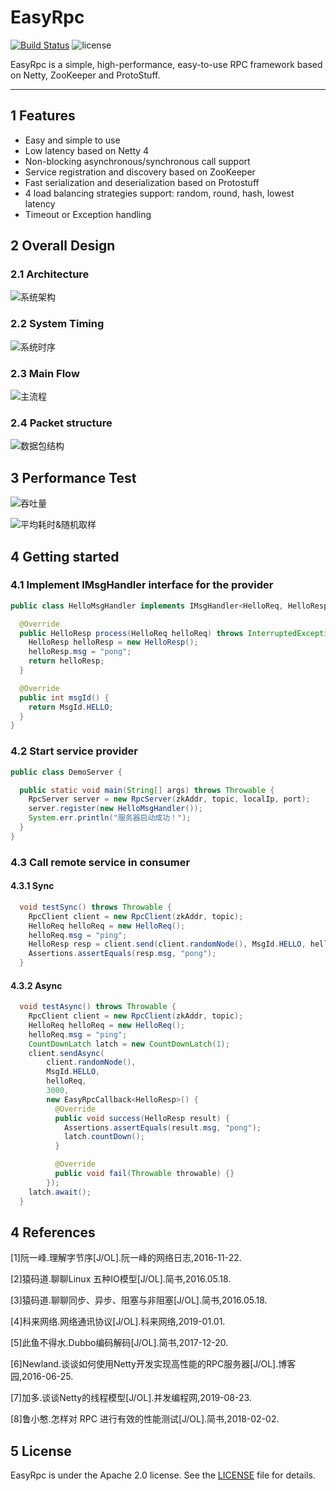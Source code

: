 # EasyRpc

[![Build Status](https://github.com/Matrix6677/EasyRpc/workflows/Java%20CI/badge.svg)](https://github.com/Matrix6677/EasyRpc/actions) ![license](https://img.shields.io/github/license/alibaba/dubbo.svg)

EasyRpc is a simple, high-performance, easy-to-use RPC framework based on Netty, ZooKeeper and ProtoStuff.

------

## 1 Features

- Easy and simple to use
- Low latency based on Netty 4
- Non-blocking asynchronous/synchronous call support
- Service registration and discovery based on ZooKeeper
- Fast serialization and deserialization based on Protostuff
- 4 load balancing strategies support: random, round, hash, lowest latency
- Timeout or Exception handling

## 2 Overall Design

### 2.1 Architecture

![系统架构](https://raw.githubusercontent.com/Matrix6677/EasyRpc/master/%E7%B3%BB%E7%BB%9F%E6%9E%B6%E6%9E%84.png)

### 2.2 System Timing

![系统时序](https://raw.githubusercontent.com/Matrix6677/EasyRpc/master/系统时序.png)

### 2.3 Main Flow

![主流程](https://raw.githubusercontent.com/Matrix6677/EasyRpc/master/%E4%B8%BB%E6%B5%81%E7%A8%8B.png)

### 2.4 Packet structure

![数据包结构](https://raw.githubusercontent.com/Matrix6677/EasyRpc/master/数据包结构.png)

## 3 Performance Test

![吞吐量](https://raw.githubusercontent.com/Matrix6677/EasyRpc/master/%E5%90%9E%E5%90%90%E9%87%8F.png)

![平均耗时&随机取样](https://raw.githubusercontent.com/Matrix6677/EasyRpc/master/%E5%B9%B3%E5%9D%87%E8%80%97%E6%97%B6%26%E9%9A%8F%E6%9C%BA%E5%8F%96%E6%A0%B7.png)

## 4 Getting started

### 4.1 Implement IMsgHandler interface for the provider

```java
public class HelloMsgHandler implements IMsgHandler<HelloReq, HelloResp> {

  @Override
  public HelloResp process(HelloReq helloReq) throws InterruptedException {
    HelloResp helloResp = new HelloResp();
    helloResp.msg = "pong";
    return helloResp;
  }

  @Override
  public int msgId() {
    return MsgId.HELLO;
  }
}
```

### 4.2 Start service provider

```java
public class DemoServer {

  public static void main(String[] args) throws Throwable {
    RpcServer server = new RpcServer(zkAddr, topic, localIp, port);
    server.register(new HelloMsgHandler());
    System.err.println("服务器启动成功！");
  }
}
```

### 4.3 Call remote service in consumer

#### 4.3.1 Sync

```java
  void testSync() throws Throwable {
    RpcClient client = new RpcClient(zkAddr, topic);
    HelloReq helloReq = new HelloReq();
    helloReq.msg = "ping";
    HelloResp resp = client.send(client.randomNode(), MsgId.HELLO, helloReq, 3000);
    Assertions.assertEquals(resp.msg, "pong");
  }
```

#### 4.3.2 Async

```java
  void testAsync() throws Throwable {
    RpcClient client = new RpcClient(zkAddr, topic);
    HelloReq helloReq = new HelloReq();
    helloReq.msg = "ping";
    CountDownLatch latch = new CountDownLatch(1);
    client.sendAsync(
        client.randomNode(),
        MsgId.HELLO,
        helloReq,
        3000,
        new EasyRpcCallback<HelloResp>() {
          @Override
          public void success(HelloResp result) {
            Assertions.assertEquals(result.msg, "pong");
            latch.countDown();
          }

          @Override
          public void fail(Throwable throwable) {}
        });
    latch.await();
  }
```

## 4 References

[1]阮一峰.理解字节序[J/OL].阮一峰的网络日志,2016-11-22.

[2]猿码道.聊聊Linux 五种IO模型[J/OL].简书,2016.05.18.

[3]猿码道.聊聊同步、异步、阻塞与非阻塞[J/OL].简书,2016.05.18.

[4]科来网络.网络通讯协议[J/OL].科来网络,2019-01.01.

[5]此鱼不得水.Dubbo编码解码[J/OL].简书,2017-12-20.

[6]Newland.谈谈如何使用Netty开发实现高性能的RPC服务器[J/OL].博客园,2016-06-25.

[7]加多.谈谈Netty的线程模型[J/OL].并发编程网,2019-08-23.

[8]鲁小憨.怎样对 RPC 进行有效的性能测试[J/OL].简书,2018-02-02.

## 5 License

EasyRpc is under the Apache 2.0 license. See the [LICENSE](https://github.com/Matrix6677/EasyRpc/blob/master/LICENSE) file for details.